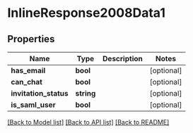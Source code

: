 # InlineResponse2008Data1

## Properties
Name | Type | Description | Notes
------------ | ------------- | ------------- | -------------
**has_email** | **bool** |  | [optional] 
**can_chat** | **bool** |  | [optional] 
**invitation_status** | **string** |  | [optional] 
**is_saml_user** | **bool** |  | [optional] 

[[Back to Model list]](../../README.md#documentation-for-models) [[Back to API list]](../../README.md#documentation-for-api-endpoints) [[Back to README]](../../README.md)

